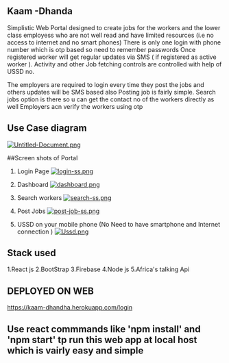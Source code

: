 ## Kaam -Dhanda
Simplistic Web Portal designed to create jobs for the workers and the lower class employess who are not well read and have limited resources (i.e no access to internet and no smart phones)
There is only one login with phone number which is otp based so need to remember passwords
Once registered worker will get regular updates via SMS ( if registered as active worker ).
Activity and other Job fetching controls are controlled with help of USSD no.


The employers are required to login every time they post the jobs and others updates will be SMS based also
Posting job is fairly simple.
Search jobs option is there so u can get the contact no of the workers directly as well 
Employers acn verify the workers using otp 

## Use Case diagram
[![Untitled-Document.png](https://i.postimg.cc/6QQLz245/Untitled-Document.png)](https://postimg.cc/zy9gGfk9)

##Screen shots of Portal

1. Login Page
[![login-ss.png](https://i.postimg.cc/8Pt74yRM/login-ss.png)](https://postimg.cc/PPvfrQF5)

2. Dashboard
[![dashboard.png](https://i.postimg.cc/d16FFft9/dashboard.png)](https://postimg.cc/47YqbBcK)

3. Search workers
[![search-ss.png](https://i.postimg.cc/FzwBXbcZ/search-ss.png)](https://postimg.cc/gLqDvZgX)

4. Post Jobs
[![post-job-ss.png](https://i.postimg.cc/FzbDwtr9/post-job-ss.png)](https://postimg.cc/9wMdqnwS)

5. USSD on your mobile phone (No Need to have smartphone and Internet connection )
[![Ussd.png](https://i.postimg.cc/Xv7qC9Gx/Ussd.png)](https://postimg.cc/LJwmdYVZ)

## Stack used 
1.React js
2.BootStrap
3.Firebase
4.Node js
5.Africa's talking Api


## DEPLOYED ON WEB
https://kaam-dhandha.herokuapp.com/login

## Use react commmands like 'npm install' and 'npm start' tp run this web app at local host which is vairly easy and simple

